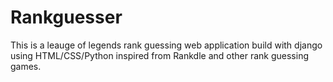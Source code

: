 # Rankguesser

This is a leauge of legends rank guessing web application build with django using HTML/CSS/Python
inspired from Rankdle and other rank guessing games.
